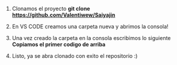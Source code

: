 1. Clonamos el proyecto
**git clone https://github.com/Valentiwew/Saiyajin**

2. En VS CODE creamos una carpeta nueva y abrimos la consola!

3. Una vez creado la carpeta en la consola escribimos lo siguiente
**Copiamos el primer codigo de arriba**

4. Listo, ya se abra clonado con exito el repositorio :)
